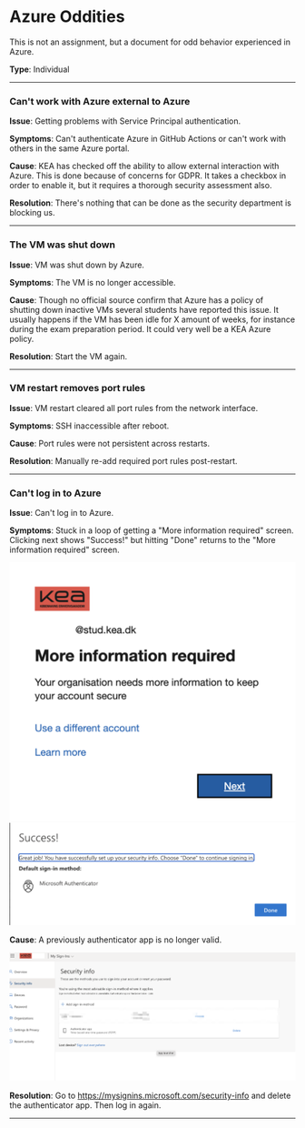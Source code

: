 # Azure Oddities

This is not an assignment, but a document for odd behavior experienced in Azure.

**Type**: Individual


---

### Can't work with Azure external to Azure

**Issue**: Getting problems with Service Principal authentication.

**Symptoms**: Can't authenticate Azure in GitHub Actions or can't work with others in the same Azure portal.

**Cause**: KEA has checked off the ability to allow external interaction with Azure. This is done because of concerns for GDPR. It takes a checkbox in order to enable it, but it requires a thorough security assessment also.

**Resolution**: There's nothing that can be done as the security department is blocking us.

---

### The VM was shut down 

**Issue**: VM was shut down by Azure.

**Symptoms**: The VM is no longer accessible.

**Cause**: Though no official source confirm that Azure has a policy of shutting down inactive VMs several students have reported this issue. It usually happens if the VM has been idle for X amount of weeks, for instance during the exam preparation period. It could very well be a KEA Azure policy.

**Resolution**: Start the VM again.

---

### VM restart removes port rules

**Issue**: VM restart cleared all port rules from the network interface.

**Symptoms**: SSH inaccessible after reboot.

**Cause**: Port rules were not persistent across restarts.

**Resolution**: Manually re-add required port rules post-restart.

---

### Can't log in to Azure

**Issue**: Can't log in to Azure. 

**Symptoms**: Stuck in a loop of getting a "More information required" screen. Clicking next shows "Success!" but hitting "Done" returns to the "More information required" screen.

<img src="./assets_azure_oddities/authenticator_error_1.png" alt="Authenticator error 1" />

<img src="./assets_azure_oddities/authenticator_error_2.png" alt="Authenticator error 1" />

**Cause**: A previously authenticator app is no longer valid.

<img src="./assets_azure_oddities/authenticator_error_3.png" alt="Authenticator error 1" />

**Resolution**: Go to https://mysignins.microsoft.com/security-info and delete the authenticator app. Then log in again.

---

<!-- ### 

**Issue**:

**Symptoms**: 

**Cause**:

**Resolution**:

-->